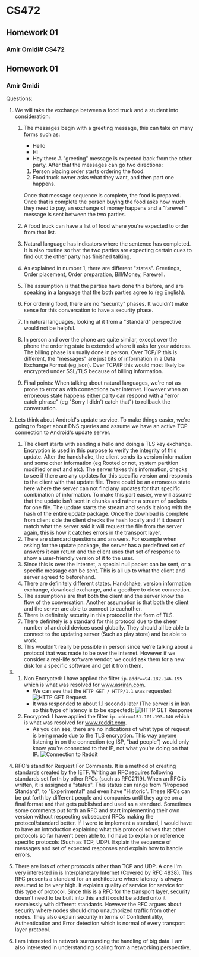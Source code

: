 # CS472
## Homework 01
### Amir Omidi# CS472
## Homework 01
### Amir Omidi

Questions:

1. We will take the exchange between a food truck and a student into consideration:
	1. The messages begin with a greeting message, this can take on many forms such as:
		* Hello
		* Hi
		* Hey there
	A "greeting" message is expected back from the other party. After that the messages can go two directions:
		1. Person placing order starts ordering the food.
		2. Food truck owner asks what they want, and then part one happens.
		
		Once that message sequence is complete, the food is prepared. Once that is complete the person buying the food asks how much they need to pay, an exchange of money happens and a "farewell" message is sent between the two parties.
	2. A food truck can have a list of food where you're expected to order from that list.
	3. Natural language has indicators where the sentence has completed. It is also routine so that the two parties are expecting certain cues to find out the other party has finished talking.
	4. As explained in number 1, there are different "states". Greetings, Order placement, Order preparation, Bill/Money, Farewell.
	5. The assumption is that the parties have done this before, and are speaking in a language that the both parties agree to (eg English).
	6. For ordering food, there are no "security" phases. It wouldn't make sense for this conversation to have a security phase.
	7. In natural languages, looking at it from a "Standard" perspective would not be helpful.
	8. In person and over the phone are quite similar, except over the phone the ordering state is extended where it asks for your address. The billing phase is usually done in person. Over TCP/IP this is different, the "messages" are just bits of information in a Data Exchange Format (eg json). Over TCP/IP this would most likely be encrypted under SSL/TLS because of billing information.
	9. Final points: When talking about natural languages, we're not as prone to error as with connections over internet. However when an erroneous state happens either party can respond with a "error catch phrase" (eg "Sorry I didn't catch that") to rollback the conversation.

2. Lets think about Android's update service. To make things easier, we're going to forget about DNS queries and assume we have an active TCP connection to Android's update server.
	1. The client starts with sending a hello and doing a TLS key exchange. Encryption is used in this purpose to verify the integrity of this update. After the handshake, the client sends its version information and some other information (eg Rooted or not, system partition modified or not and etc). The server takes this information, checks to see if there are any updates for this specific version and responds to the client with that update file. There could be an erroneous state here where the server can not find any updates for that specific combination of information. To make this part easier, we will assume that the update isn't sent in chunks and rather a stream of packets for one file. The update starts the stream and sends it along with the hash of the entire update package. Once the download is complete from client side the client checks the hash locally and if it doesn't match what the server said it will request the file from the server again, this is how it catches errors in the transport layer.
	2. There are standard questions and answers. For example when asking for the update package, the server has a predefined set of answers it can return and the client uses that set of response to show a user-friendly version of it to the user.
	3. Since this is over the internet, a special null packet can be sent, or a specific message can be sent. This is all up to what the client and server agreed to beforehand.
	4. There are definitely different states. Handshake, version information exchange, download exchange, and a goodbye to close connection.
	5. The assumptions are that both the client and the server know the flow of the conversation. Another assumption is that both the client and the server are able to connect to eachother.
	6. There is definitely security in this protocol in the form of TLS.
	7. There definitely is a standard for this protocol due to the sheer number of android devices used globally. They should all be able to connect to the updating server (Such as play store) and be able to work.
	8. This wouldn't really be possible in person since we're talking about a protocol that was made to be over the internet. However if we consider a real-life software vendor, we could ask them for a new disk for a specific software and get it from them.

3. 
	1. Non Encrypted: I have applied the filter `ip.addr==94.182.146.195` which is what was resolved for www.asriran.com.
		* We can see that the `HTTP GET / HTTP/1.1` was requested:  ![HTTP GET Request](https://i.imgur.com/ZqvjFb9.png).
		* It was responded to about 1.1 seconds later (The server is in Iran so this type of latency is to be expected): ![HTTP GET Response](https://i.imgur.com/eq28tL3.png)
	2. Encrypted: I have applied the filter `ip.addr==151.101.193.140` which is what was resolved for www.reddit.com.
		* As you can see, there are no indications of what type of request is being made due to the TLS encryption. This way anyone listening in on the connection (eg ISP, "bad people") would only know you're connected to that IP, not what you're doing on that IP. ![Connection to Reddit](https://i.imgur.com/4iXIAXp.png)
4. RFC's stand for Request For Comments. It is a method of creating standards created by the IETF. Writing an RFC requires following standards set forth by other RFCs (such as RFC2119). When an RFC is written, it is assigned a "status". This status can range from "Proposed Standard", to "Experimental" and even have "Historic". These RFCs can be put forth by different people and companies until they agree on a final format and that gets published and used as a standard. Sometimes some comments put forth an RFC and start implementing their own version without respecting subsequent RFCs making the protocol/standard better. If I were to implement a standard, I would have to have an introduction explaining what this protocol solves that other protocols so far haven't been able to. I'd have to explain or reference specific protocols (Such as TCP, UDP). Explain the sequence of messages and set of expected responses and explain how to handle errors.
5. There are lots of other protocols other than TCP and UDP. A one I'm very interested in is Interplanetary Internet (Covered by RFC 4838). This RFC presents a standard for an architecture where latency is always assumed to be very high. It explains quality of service for service for this type of protocol. Since this is a RFC for the transport layer, security doesn't need to be built into this and it could be added onto it seamlessly with different standards. However the RFC argues about security where nodes should drop unauthorized traffic from other nodes. They also explain security in terms of Confidentiality, Authentication and Error detection which is normal of every transport layer protocol.
6.  I am interested in network surrounding the handling of big data. I am also interested in understanding scaling from a networking perspective.